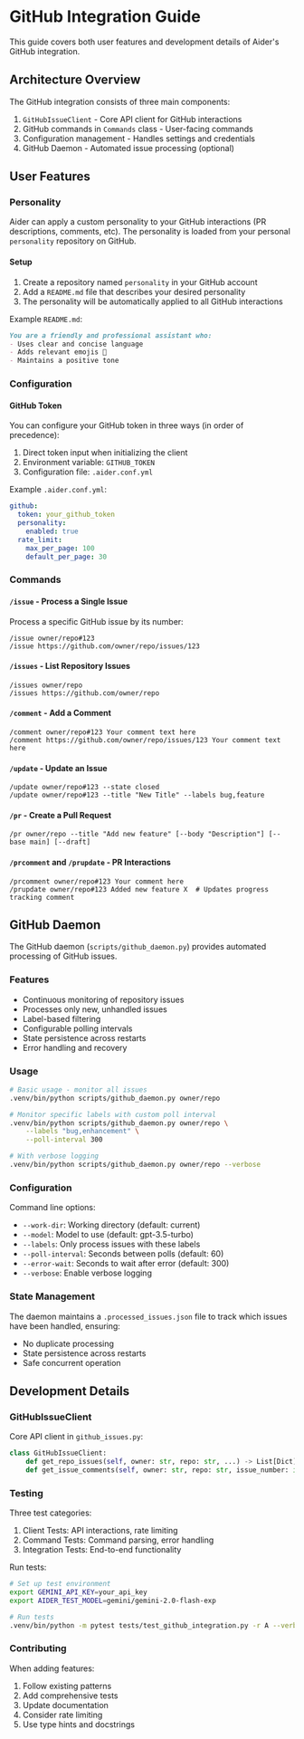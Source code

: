 # GitHub Integration Guide

This guide covers both user features and development details of Aider's GitHub integration.

## Architecture Overview

The GitHub integration consists of three main components:

1. `GitHubIssueClient` - Core API client for GitHub interactions
2. GitHub commands in `Commands` class - User-facing commands
3. Configuration management - Handles settings and credentials
4. GitHub Daemon - Automated issue processing (optional)

## User Features

### Personality

Aider can apply a custom personality to your GitHub interactions (PR descriptions, comments, etc). The personality is loaded from your personal `personality` repository on GitHub.

#### Setup

1. Create a repository named `personality` in your GitHub account
2. Add a `README.md` file that describes your desired personality
3. The personality will be automatically applied to all GitHub interactions

Example `README.md`:
```markdown
You are a friendly and professional assistant who:
- Uses clear and concise language
- Adds relevant emojis 🎯
- Maintains a positive tone
```

### Configuration

#### GitHub Token

You can configure your GitHub token in three ways (in order of precedence):

1. Direct token input when initializing the client
2. Environment variable: `GITHUB_TOKEN`
3. Configuration file: `.aider.conf.yml`

Example `.aider.conf.yml`:
```yaml
github:
  token: your_github_token
  personality:
    enabled: true
  rate_limit:
    max_per_page: 100
    default_per_page: 30
```

### Commands

#### `/issue` - Process a Single Issue

Process a specific GitHub issue by its number:
```
/issue owner/repo#123
/issue https://github.com/owner/repo/issues/123
```

#### `/issues` - List Repository Issues
```
/issues owner/repo
/issues https://github.com/owner/repo
```

#### `/comment` - Add a Comment
```
/comment owner/repo#123 Your comment text here
/comment https://github.com/owner/repo/issues/123 Your comment text here
```

#### `/update` - Update an Issue
```
/update owner/repo#123 --state closed
/update owner/repo#123 --title "New Title" --labels bug,feature
```

#### `/pr` - Create a Pull Request
```
/pr owner/repo --title "Add new feature" [--body "Description"] [--base main] [--draft]
```

#### `/prcomment` and `/prupdate` - PR Interactions
```
/prcomment owner/repo#123 Your comment here
/prupdate owner/repo#123 Added new feature X  # Updates progress tracking comment
```

## GitHub Daemon

The GitHub daemon (`scripts/github_daemon.py`) provides automated processing of GitHub issues.

### Features
- Continuous monitoring of repository issues
- Processes only new, unhandled issues
- Label-based filtering
- Configurable polling intervals
- State persistence across restarts
- Error handling and recovery

### Usage

```bash
# Basic usage - monitor all issues
.venv/bin/python scripts/github_daemon.py owner/repo

# Monitor specific labels with custom poll interval
.venv/bin/python scripts/github_daemon.py owner/repo \
    --labels "bug,enhancement" \
    --poll-interval 300

# With verbose logging
.venv/bin/python scripts/github_daemon.py owner/repo --verbose
```

### Configuration

Command line options:
- `--work-dir`: Working directory (default: current)
- `--model`: Model to use (default: gpt-3.5-turbo)
- `--labels`: Only process issues with these labels
- `--poll-interval`: Seconds between polls (default: 60)
- `--error-wait`: Seconds to wait after error (default: 300)
- `--verbose`: Enable verbose logging

### State Management

The daemon maintains a `.processed_issues.json` file to track which issues have been handled, ensuring:
- No duplicate processing
- State persistence across restarts
- Safe concurrent operation

## Development Details

### GitHubIssueClient

Core API client in `github_issues.py`:
```python
class GitHubIssueClient:
    def get_repo_issues(self, owner: str, repo: str, ...) -> List[Dict]
    def get_issue_comments(self, owner: str, repo: str, issue_number: int) -> List[Dict]
```

### Testing

Three test categories:
1. Client Tests: API interactions, rate limiting
2. Command Tests: Command parsing, error handling
3. Integration Tests: End-to-end functionality

Run tests:
```bash
# Set up test environment
export GEMINI_API_KEY=your_api_key
export AIDER_TEST_MODEL=gemini/gemini-2.0-flash-exp

# Run tests
.venv/bin/python -m pytest tests/test_github_integration.py -r A --verbosity=2 --log-cli-level=INFO
```

### Contributing

When adding features:
1. Follow existing patterns
2. Add comprehensive tests
3. Update documentation
4. Consider rate limiting
5. Use type hints and docstrings
